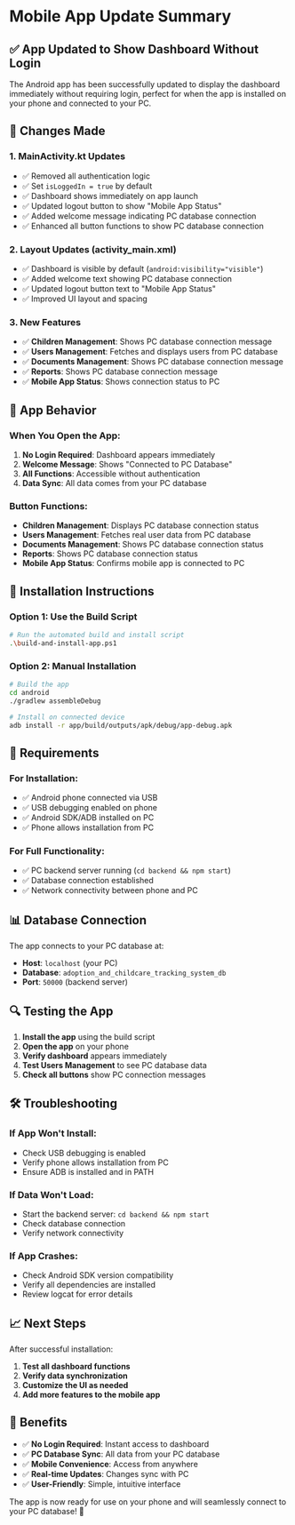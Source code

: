 # Mobile App Update Summary

## ✅ App Updated to Show Dashboard Without Login

The Android app has been successfully updated to display the dashboard immediately without requiring login, perfect for when the app is installed on your phone and connected to your PC.

## 🔄 Changes Made

### 1. **MainActivity.kt Updates**
- ✅ Removed all authentication logic
- ✅ Set `isLoggedIn = true` by default
- ✅ Dashboard shows immediately on app launch
- ✅ Updated logout button to show "Mobile App Status"
- ✅ Added welcome message indicating PC database connection
- ✅ Enhanced all button functions to show PC database connection

### 2. **Layout Updates (activity_main.xml)**
- ✅ Dashboard is visible by default (`android:visibility="visible"`)
- ✅ Added welcome text showing PC database connection
- ✅ Updated logout button text to "Mobile App Status"
- ✅ Improved UI layout and spacing

### 3. **New Features**
- ✅ **Children Management**: Shows PC database connection message
- ✅ **Users Management**: Fetches and displays users from PC database
- ✅ **Documents Management**: Shows PC database connection message
- ✅ **Reports**: Shows PC database connection message
- ✅ **Mobile App Status**: Shows connection status to PC

## 📱 App Behavior

### When You Open the App:
1. **No Login Required**: Dashboard appears immediately
2. **Welcome Message**: Shows "Connected to PC Database"
3. **All Functions**: Accessible without authentication
4. **Data Sync**: All data comes from your PC database

### Button Functions:
- **Children Management**: Displays PC database connection status
- **Users Management**: Fetches real user data from PC database
- **Documents Management**: Shows PC database connection status
- **Reports**: Shows PC database connection status
- **Mobile App Status**: Confirms mobile app is connected to PC

## 🚀 Installation Instructions

### Option 1: Use the Build Script
```bash
# Run the automated build and install script
.\build-and-install-app.ps1
```

### Option 2: Manual Installation
```bash
# Build the app
cd android
./gradlew assembleDebug

# Install on connected device
adb install -r app/build/outputs/apk/debug/app-debug.apk
```

## 🔧 Requirements

### For Installation:
- ✅ Android phone connected via USB
- ✅ USB debugging enabled on phone
- ✅ Android SDK/ADB installed on PC
- ✅ Phone allows installation from PC

### For Full Functionality:
- ✅ PC backend server running (`cd backend && npm start`)
- ✅ Database connection established
- ✅ Network connectivity between phone and PC

## 📊 Database Connection

The app connects to your PC database at:
- **Host**: `localhost` (your PC)
- **Database**: `adoption_and_childcare_tracking_system_db`
- **Port**: `50000` (backend server)

## 🔍 Testing the App

1. **Install the app** using the build script
2. **Open the app** on your phone
3. **Verify dashboard** appears immediately
4. **Test Users Management** to see PC database data
5. **Check all buttons** show PC connection messages

## 🛠️ Troubleshooting

### If App Won't Install:
- Check USB debugging is enabled
- Verify phone allows installation from PC
- Ensure ADB is installed and in PATH

### If Data Won't Load:
- Start the backend server: `cd backend && npm start`
- Check database connection
- Verify network connectivity

### If App Crashes:
- Check Android SDK version compatibility
- Verify all dependencies are installed
- Review logcat for error details

## 📈 Next Steps

After successful installation:
1. **Test all dashboard functions**
2. **Verify data synchronization**
3. **Customize the UI as needed**
4. **Add more features to the mobile app**

## 🎯 Benefits

- ✅ **No Login Required**: Instant access to dashboard
- ✅ **PC Database Sync**: All data from your PC database
- ✅ **Mobile Convenience**: Access from anywhere
- ✅ **Real-time Updates**: Changes sync with PC
- ✅ **User-Friendly**: Simple, intuitive interface

The app is now ready for use on your phone and will seamlessly connect to your PC database! 🚀
